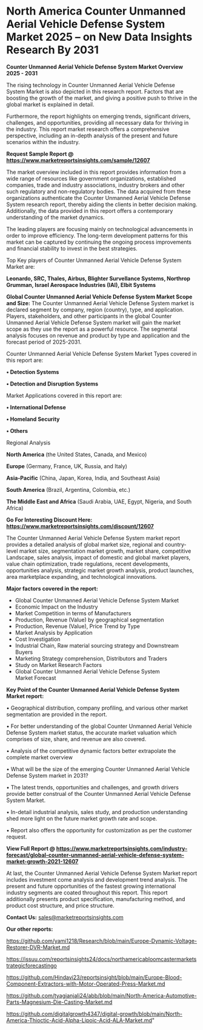 # North America Counter Unmanned Aerial Vehicle Defense System Market 2025 – on New Data Insights Research By 2031

<Strong> Counter Unmanned Aerial Vehicle Defense System Market Overview 2025 - 2031</strong>

The rising technology in Counter Unmanned Aerial Vehicle Defense System Market is also depicted in this research report. Factors that are boosting the growth of the market, and giving a positive push to thrive in the global market is explained in detail.

Furthermore, the report highlights on emerging trends, significant drivers, challenges, and opportunities, providing all necessary data for thriving in the industry. This report market research offers a comprehensive perspective, including an in-depth analysis of the present and future scenarios within the industry.

<strong>Request Sample Report @ <a href=https://www.marketreportsinsights.com/sample/12607>https://www.marketreportsinsights.com/sample/12607</a></strong>

The market overview included in this report provides information from a wide range of resources like government organizations, established companies, trade and industry associations, industry brokers and other such regulatory and non-regulatory bodies. The data acquired from these organizations authenticate the Counter Unmanned Aerial Vehicle Defense System research report, thereby aiding the clients in better decision making. Additionally, the data provided in this report offers a contemporary understanding of the market dynamics.

The leading players are focusing mainly on technological advancements in order to improve efficiency. The long-term development patterns for this market can be captured by continuing the ongoing process improvements and financial stability to invest in the best strategies.

Top Key players of Counter Unmanned Aerial Vehicle Defense System Market are:

<strong>Leonardo, SRC, Thales, Airbus, Blighter Survellance Systems, Northrop Grumman, Israel Aerospace Industries (IAI), Elbit Systems</strong>

<strong><b>Global Counter Unmanned Aerial Vehicle Defense System Market Scope and Size:</b></strong>
The Counter Unmanned Aerial Vehicle Defense System market is declared segment by company, region (country), type, and application. Players, stakeholders, and other participants in the global Counter Unmanned Aerial Vehicle Defense System market will gain the market scope as they use the report as a powerful resource. The segmental analysis focuses on revenue and product by type and application and the forecast period of 2025-2031.

Counter Unmanned Aerial Vehicle Defense System Market Types covered in this report are:

<strong>• Detection Systems

• Detection and Disruption Systems</strong>

Market Applications covered in this report are:

<strong>• International Defense

• Homeland Security

• Others</strong> 

Regional Analysis

<strong>North America</strong> (the United States, Canada, and Mexico)

<strong>Europe</strong> (Germany, France, UK, Russia, and Italy)

<strong>Asia-Pacific</strong> (China, Japan, Korea, India, and Southeast Asia)

<strong>South America</strong> (Brazil, Argentina, Colombia, etc.)

<strong>The Middle East and Africa</strong> (Saudi Arabia, UAE, Egypt, Nigeria, and South Africa)

<strong>Go For Interesting Discount Here: <a href=https://www.marketreportsinsights.com/discount/12607>https://www.marketreportsinsights.com/discount/12607</a></strong>

The Counter Unmanned Aerial Vehicle Defense System market report provides a detailed analysis of global market size, regional and country-level market size, segmentation market growth, market share, competitive Landscape, sales analysis, impact of domestic and global market players, value chain optimization, trade regulations, recent developments, opportunities analysis, strategic market growth analysis, product launches, area marketplace expanding, and technological innovations.

<strong><b>Major factors covered in the report:</b></strong>
<ul>
  <li>Global Counter Unmanned Aerial Vehicle Defense System Market </li>
  <li>Economic Impact on the Industry</li>
  <li>Market Competition in terms of Manufacturers</li>
  <li>Production, Revenue (Value) by geographical segmentation</li>
  <li>Production, Revenue (Value), Price Trend by Type</li>
  <li>Market Analysis by Application</li>
  <li>Cost Investigation</li>
  <li>Industrial Chain, Raw material sourcing strategy and Downstream Buyers</li>
  <li>Marketing Strategy comprehension, Distributors and Traders</li>
  <li>Study on Market Research Factors</li>
  <li>Global Counter Unmanned Aerial Vehicle Defense System Market Forecast</li>
</ul>

<strong><b>Key Point of the Counter Unmanned Aerial Vehicle Defense System Market report:</b></strong>

• Geographical distribution, company profiling, and various other market segmentation are provided in the report.

• For better understanding of the global Counter Unmanned Aerial Vehicle Defense System market status, the accurate market valuation which comprises of size, share, and revenue are also covered.

• Analysis of the competitive dynamic factors better extrapolate the complete market overview

• What will be the size of the emerging Counter Unmanned Aerial Vehicle Defense System market in 2031?

• The latest trends, opportunities and challenges, and growth drivers provide better construal of the Counter Unmanned Aerial Vehicle Defense System Market.

• In-detail industrial analysis, sales study, and production understanding shed more light on the future market growth rate and scope.

• Report also offers the opportunity for customization as per the customer request.

<strong><b>View Full Report @ <a href=https://www.marketreportsinsights.com/industry-forecast/global-counter-unmanned-aerial-vehicle-defense-system-market-growth-2021-12607>https://www.marketreportsinsights.com/industry-forecast/global-counter-unmanned-aerial-vehicle-defense-system-market-growth-2021-12607</a></b></strong>


At last, the Counter Unmanned Aerial Vehicle Defense System Market report includes investment come analysis and development trend analysis. The present and future opportunities of the fastest growing international industry segments are coated throughout this report. This report additionally presents product specification, manufacturing method, and product cost structure, and price structure.

<strong>Contact Us:</strong>
sales@marketreportsinsights.com

<strong>Our other reports:</strong>

<a href=https://github.com/yami1218/Research/blob/main/Europe-Dynamic-Voltage-Restorer-DVR-Market.md>https://github.com/yami1218/Research/blob/main/Europe-Dynamic-Voltage-Restorer-DVR-Market.md</a>

<a href=https://issuu.com/reportsinsights24/docs/northamericabloomcastermarketstrategicforecastingo>https://issuu.com/reportsinsights24/docs/northamericabloomcastermarketstrategicforecastingo</a>

<a href=https://github.com/Hindavi23/reportsinsight/blob/main/Europe-Blood-Component-Extractors-with-Motor-Operated-Press-Market.md>https://github.com/Hindavi23/reportsinsight/blob/main/Europe-Blood-Component-Extractors-with-Motor-Operated-Press-Market.md</a>

<a href=https://github.com/tyagianjali24/abb/blob/main/North-America-Automotive-Parts-Magnesium-Die-Casting-Market.md>https://github.com/tyagianjali24/abb/blob/main/North-America-Automotive-Parts-Magnesium-Die-Casting-Market.md</a>

<a href=https://github.com/digitalgrowth4347/digital-growth/blob/main/North-America-Thioctic-Acid-Alpha-Lipoic-Acid-ALA-Market.md>https://github.com/digitalgrowth4347/digital-growth/blob/main/North-America-Thioctic-Acid-Alpha-Lipoic-Acid-ALA-Market.md</a>"
